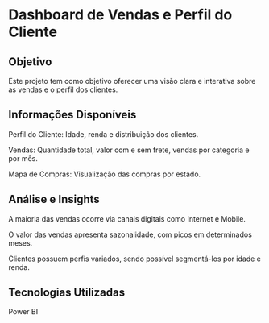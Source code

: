 # Dashboard de Vendas e Perfil do Cliente

## Objetivo

Este projeto tem como objetivo oferecer uma visão clara e interativa sobre as vendas e o perfil dos clientes.

##  Informações Disponíveis

Perfil do Cliente: Idade, renda e distribuição dos clientes.

Vendas: Quantidade total, valor com e sem frete, vendas por categoria e por mês.

Mapa de Compras: Visualização das compras por estado.

## Análise e Insights

A maioria das vendas ocorre via canais digitais como Internet e Mobile.

O valor das vendas apresenta sazonalidade, com picos em determinados meses.

Clientes possuem perfis variados, sendo possível segmentá-los por idade e renda.

## Tecnologias Utilizadas

Power BI
